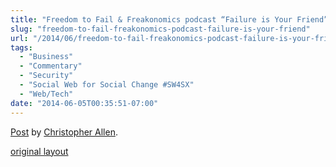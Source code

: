 ```yaml
---
title: "Freedom to Fail & Freakonomics podcast “Failure is Your Friend”"
slug: "freedom-to-fail-freakonomics-podcast-failure-is-your-friend"
url: "/2014/06/freedom-to-fail-freakonomics-podcast-failure-is-your-friend.html"
tags:
  - "Business"
  - "Commentary"
  - "Security"
  - "Social Web for Social Change #SW4SX"
  - "Web/Tech"
date: "2014-06-05T00:35:51-07:00"
---
```

<div id="fb-root"></div> <script id="facebook-jssdk" src="//connect.facebook.net/en_US/all.js#xfbml=1"></script>
<div class="fb-post" data-href="https://www.facebook.com/ChristopherRayAllen/posts/10152460526140540" data-width="600"><div class="fb-xfbml-parse-ignore"><a href="https://www.facebook.com/ChristopherRayAllen/posts/10152460526140540">Post</a> by <a href="https://www.facebook.com/ChristopherRayAllen">Christopher Allen</a>.</div></div>
<p class="previous"><a href="/previous/2014/06/freedom-to-fail-freakonomics-podcast-failure-is-your-friend.html" rel="syndication nofollow" class="u-syndication" >original layout</a></p>
